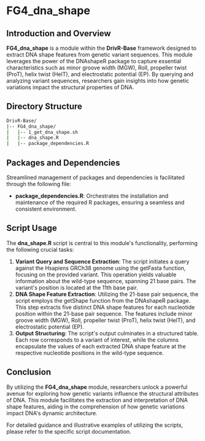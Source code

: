 # FG4_dna_shape

## Introduction and Overview
**FG4_dna_shape** is a module within the **DrivR-Base** framework designed to extract DNA shape features from genetic variant sequences. This module leverages the power of the DNAshapeR package to capture essential characteristics such as minor groove width (MGW), Roll, propeller twist (ProT), helix twist (HelT), and electrostatic potential (EP). By querying and analyzing variant sequences, researchers gain insights into how genetic variations impact the structural properties of DNA.

## Directory Structure

```bash
DrivR-Base/
|-- FG4_dna_shape/
|   |-- 1_get_dna_shape.sh
|   |-- dna_shape.R
|   |-- package_dependencies.R
```
## Packages and Dependencies

Streamlined management of packages and dependencies is facilitated through the following file:

* **package_dependencies.R**: Orchestrates the installation and maintenance of the required R packages, ensuring a seamless and consistent environment.

## Script Usage
The **dna_shape.R** script is central to this module's functionality, performing the following crucial tasks:

1. **Variant Query and Sequence Extraction**: The script initiates a query against the Hsapiens GRCh38 genome using the getFasta function, focusing on the provided variant. This operation yields valuable information about the wild-type sequence, spanning 21 base pairs. The variant's position is located at the 11th base pair.
2. **DNA Shape Feature Extraction**: Utilizing the 21-base pair sequence, the script employs the getShape function from the DNAshapeR package. This step extracts five distinct DNA shape features for each nucleotide position within the 21-base pair sequence. The features include minor groove width (MGW), Roll, propeller twist (ProT), helix twist (HelT), and electrostatic potential (EP).
3. **Output Structuring**: The script's output culminates in a structured table. Each row corresponds to a variant of interest, while the columns encapsulate the values of each extracted DNA shape feature at the respective nucleotide positions in the wild-type sequence.

## Conclusion
By utilizing the **FG4_dna_shape** module, researchers unlock a powerful avenue for exploring how genetic variants influence the structural attributes of DNA. This module facilitates the extraction and interpretation of DNA shape features, aiding in the comprehension of how genetic variations impact DNA's dynamic architecture.

For detailed guidance and illustrative examples of utilizing the scripts, please refer to the specific script documentation.



